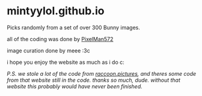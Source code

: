 # mintyylol.github.io

Picks randomly from a set of over 300 Bunny images.

all of the coding was done by [PixelMan572](https://github.com/PixelMan572)

image curation done by meee :3c

i hope you enjoy the website as much as i do c:

*P.S. we stole a lot of the code from [raccoon.pictures](https://raccoon.pictures), and theres some code from that website still in the code. thanks so much, dude. without that website this probably would have never been finished.*
